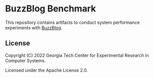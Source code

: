 # BuzzBlog Benchmark
This repository contains artifacts to conduct system performance experiments
with [BuzzBlog](https://github.com/rodrigoalveslima/BuzzBlog).

## License
Copyright (C) 2022 Georgia Tech Center for Experimental Research in Computer
Systems.

Licensed under the Apache License 2.0.
